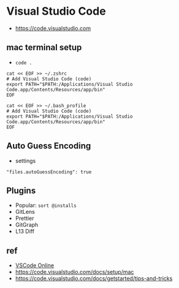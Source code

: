 # Visual Studio Code
* https://code.visualstudio.com

## mac terminal setup
* `code .`

```
cat << EOF >> ~/.zshrc
# Add Visual Studio Code (code)
export PATH="$PATH:/Applications/Visual Studio Code.app/Contents/Resources/app/bin"
EOF
```
```
cat << EOF >> ~/.bash_profile
# Add Visual Studio Code (code)
export PATH="$PATH:/Applications/Visual Studio Code.app/Contents/Resources/app/bin"
EOF
```

## Auto Guess Encoding
* settings

```
"files.autoGuessEncoding": true
```

## Plugins
* Popular: `sort @installs`
* GitLens
* Prettier
* GitGraph
* L13 Diff

## ref
* [VSCode Online](/mib/vscode/online)
* https://code.visualstudio.com/docs/setup/mac
* https://code.visualstudio.com/docs/getstarted/tips-and-tricks
